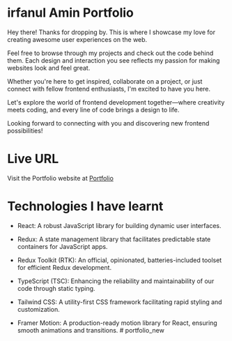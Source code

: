 # irfanul Amin Portfolio

Hey there! Thanks for dropping by. This is where I showcase my love for creating awesome user experiences on the web.

Feel free to browse through my projects and check out the code behind them. Each design and interaction you see reflects my passion for making websites look and feel great.

Whether you're here to get inspired, collaborate on a project, or just connect with fellow frontend enthusiasts, I'm excited to have you here.

Let's explore the world of frontend development together—where creativity meets coding, and every line of code brings a design to life.

Looking forward to connecting with you and discovering new frontend possibilities!

# Live URL

Visit the Portfolio website at [Portfolio]()

# Technologies I have learnt

- React: A robust JavaScript library for building dynamic user interfaces.

- Redux: A state management library that facilitates predictable state containers for JavaScript apps.

- Redux Toolkit (RTK): An official, opinionated, batteries-included toolset for efficient Redux development.

- TypeScript (TSC): Enhancing the reliability and maintainability of our code through static typing.

- Tailwind CSS: A utility-first CSS framework facilitating rapid styling and customization.

- Framer Motion: A production-ready motion library for React, ensuring smooth animations and transitions.
#   p o r t f o l i o _ n e w  
 
